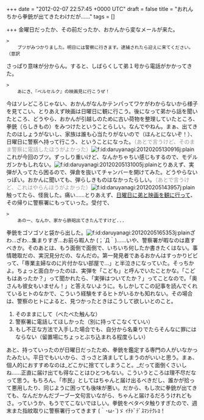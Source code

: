 
+++
date = "2012-02-07 22:57:45 +0000 UTC"
draft = false
title = "おれんちから拳銃が出てきたわけだが......"
tags = []

+++
金曜日だったか、その前だったか、おかんから変なメールが来た。

    >
        ブツがみつかりました。明日には警察に行きます。逮捕されたら迎えに来てください。（意訳

    
さっぱり意味が分からん。すると、しばらくして弟１号から電話がかかってきた。

    >
        あにき、『ベルセルク』の映画見に行こうぜ！

    
今はソレどころじゃない、おかんがなんかテンパってワケがわからないから様子を見てこい、とりあえず映画は日曜日に観に行こう。後になって弟から話を聞いたところ、どうやら、おかんが引越しのために古い荷物を整理していたところ、拳銃（らしきもの）をみつけたということらしい。なんでやねん。まぁ、出てきたのはしょうがないし、家族は誰も心当たりがないので（ほんとにないぞ！）、日曜日に警察へ持って行こう、ということになった。<span style="color: #999999">（あとで言うけど、そのまま警察に電話したほうがよかった）</span><img src="http://cdn-ak.f.st-hatena.com/images/fotolife/d/daruyanagi/20120205/20120205130916.jpg" alt="f:id:daruyanagi:20120205130916j:plain" title="f:id:daruyanagi:20120205130916j:plain" class="hatena-fotolife"/>これが今回のブツ。ずっしり重いけど、なんかちゃちい感じもするので、モデルガンかもしれない。<img src="http://cdn-ak.f.st-hatena.com/images/fotolife/d/daruyanagi/20120205/20120205131005.jpg" alt="f:id:daruyanagi:20120205131005j:plain" title="f:id:daruyanagi:20120205131005j:plain" class="hatena-fotolife"/>とりあえず、実弾が入ってたら困るので、弾倉を抜いてチャンバーを開けてみた。どうやらないっぽい。おかんに聞いても、弾らしきものはなかったらしい。<span style="color: #999999">（あとで言うけど、これはやらんほうがよかった）</span><img src="http://cdn-ak.f.st-hatena.com/images/fotolife/d/daruyanagi/20120205/20120205143957.jpg" alt="f:id:daruyanagi:20120205143957j:plain" title="f:id:daruyanagi:20120205143957j:plain" class="hatena-fotolife"/>触ってたら、怪我した。痛い......とりあえず、<a href="http://daruyanagi.hatenablog.com/entry/2012/02/06/221337">日曜日に弟と映画を観に行って</a>、その帰りに警察署にもっていった。受付で、

    >
        あのー、なんか、家から鉄砲出てきたんですけど...

    
拳銃をゴソゴソと袋から出した。<img src="http://cdn-ak.f.st-hatena.com/images/fotolife/d/daruyanagi/20120205/20120205165353.jpg" alt="f:id:daruyanagi:20120205165353j:plain" title="f:id:daruyanagi:20120205165353j:plain" class="hatena-fotolife"/>ざわ...ざわ...集まりすぎ...お前ら暇人か (；´Д｀)......いや、警察署が暇なのは嘉すべきか。そのあとは、もう面倒で面倒で、いちいち何したか書きたくはない。事情聴取だの、実況見分だの、なんだの。第一発見者であるおかんはすっかりビビって、「専業主婦なのに片付かない部屋で...」と半泣きになっていた。そっちかよ。ちょっと面白かったのは、実弾を「こども」と呼んでいたことかな。「こどもはあったか？」って聞かれたら、「実弾はついてたか？」ってことなので。「奥さんも彼女もいません！」と答えないように。もしかしてこの記事を読んでくれているヒトのなかで、こういう経験をするヒトがいるかも知れない。その場合は、警察のヒトによると、見つかったときはこうして欲しいとのこと。

<ol>
<li>そのままにして（べたべた触んな）</li>
<li>警察署に電話してほしかった（別に持ってこなくていい）</li>
<li>もし不正な方法で入手した場合でも、自分から名乗りでたらそんなに罪にはならない（留置場にちょっとぶち込まれる程度らしい）</li>
</ol>あと、持っていったのが日曜日だったため、拳銃を鑑定する専門の人がいなかったみたい。平日でもいいから、さっさと済ましてしまうのがいいと思う。まぁ、個人的におすすめなのは_どこかに捨ててしまうこと。_だって面倒くさいしね......正直に届け出ても得なことはひとつもない。こういうところは理不尽だなって思う。もちろん、「市民」としてはちゃんと届け出るべきだし、誰かが拾って悪用したり、同じように困っても後味が悪い。だから、もし次に拳銃が出てきても、なんだかんだブーブー文句言いながら、ちゃんと届けるだろうけれどもさ。っていうか、もうでてこないでほしい。拳銃をベタベタ触りすぎたので、週末また指紋取りに警察署行ってきます (｀･ω･´)ゞ ｲﾁﾄﾞﾃﾞｽﾏｼﾃｸﾚﾖ！


